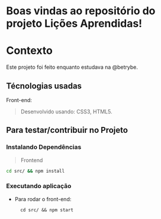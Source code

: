 # Boas vindas ao repositório do projeto Lições Aprendidas!
# Contexto
Este projeto foi feito enquanto estudava na @betrybe.
## Técnologias usadas

Front-end:
> Desenvolvido usando: CSS3, HTML5.

## Para testar/contribuir no Projeto

### Instalando Dependências

> Frontend
```bash
cd src/ && npm install
``` 
### Executando aplicação

* Para rodar o front-end:

  ```
    cd src/ && npm start
  ```
